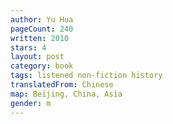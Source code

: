 ```yaml
---
author: Yu Hua
pageCount: 240
written: 2010
stars: 4
layout: post
category: book
tags: listened non-fiction history
translatedFrom: Chinese
map: Beijing, China, Asia
gender: m
---
```

